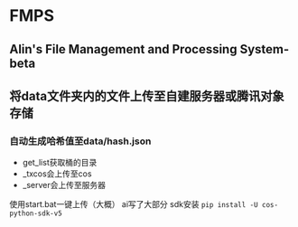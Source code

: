# FMPS
## Alin's File Management and Processing System-beta
## 将data文件夹内的文件上传至自建服务器或腾讯对象存储

### 自动生成哈希值至data/hash.json
- get_list获取桶的目录
- _txcos会上传至cos
- _server会上传至服务器

使用start.bat一键上传（大概）
ai写了大部分
sdk安装
 `pip install -U cos-python-sdk-v5`